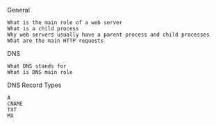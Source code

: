 General

    What is the main role of a web server
    What is a child process
    Why web servers usually have a parent process and child processes
    What are the main HTTP requests

DNS

    What DNS stands for
    What is DNS main role

DNS Record Types

    A
    CNAME
    TXT
    MX
